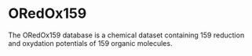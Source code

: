# ORedOx159
The ORedOx159 database is a chemical dataset containing 159 reduction and oxydation potentials of 159 organic molecules.
